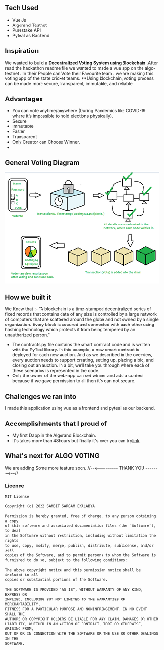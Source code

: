 ## Tech Used
* Vue Js
* Algorand Testnet
* Purestake API
* Pyteal as Backend

## Inspiration
We wanted to build a **Decentralized Voting System using Blockchain** .After read the hackathon readme file we wanted to made a vue app on the algo-testnet . In their People can Vote their Favourite team . we are making this voting app of the state cricket teams.
 **Using blockchain, voting process can be made more secure, transparent, immutable, and reliable

## Advantages
* You can vote anytime/anywhere (During Pandemics like COVID-19 where it’s impossible to hold elections physically).
* Secure
* Immutable
* Faster
* Transparent
* Only Creator can Choose Winner.
* 
## General Voting Diagram
![voting-diagram](https://github.com/SAMBITSARGAM/algorand-voting/blob/main/2020-04-22-21.png)
## How we built it
We Know that :-
"A blockchain is a time-stamped decentralized series of fixed records that contains data of any size is controlled by a large network of computers that are scattered around the globe and not owned by a single organization. Every block is secured and connected with each other using hashing technology which protects it from being tempered by an unauthorized person."
* The contracts.py file contains the smart contract code and is written with the PyTeal library. In this example, a new smart contract is deployed for each new auction. And as we described in the overview, every auction needs to support creating, setting up, placing a bid, and closing out an auction. In a bit, we’ll take you through where each of these scenarios is represented in the code.
* Only the owner of the web-app can set winner and add a contest because if we gave permission to all then it's can not secure.

## Challenges we ran into
I made this application using vue as a frontend and pyteal as our backend.

## Accomplishments that I proud of
* My first Dapp in the Algorand Blockchain.
* It's takes more than 48hours but finally it's over you can try[link](https://algorand-voting.vercel.app/)

## What's next for ALGO VOTING
We are adding Some more feature soon.
//--<--------- THANK YOU -------->--//

### Licence 
```
MIT License

Copyright (c) 2022 SAMBIT SARGAM EKALABYA

Permission is hereby granted, free of charge, to any person obtaining a copy
of this software and associated documentation files (the "Software"), to deal
in the Software without restriction, including without limitation the rights
to use, copy, modify, merge, publish, distribute, sublicense, and/or sell
copies of the Software, and to permit persons to whom the Software is
furnished to do so, subject to the following conditions:

The above copyright notice and this permission notice shall be included in all
copies or substantial portions of the Software.

THE SOFTWARE IS PROVIDED "AS IS", WITHOUT WARRANTY OF ANY KIND, EXPRESS OR
IMPLIED, INCLUDING BUT NOT LIMITED TO THE WARRANTIES OF MERCHANTABILITY,
FITNESS FOR A PARTICULAR PURPOSE AND NONINFRINGEMENT. IN NO EVENT SHALL THE
AUTHORS OR COPYRIGHT HOLDERS BE LIABLE FOR ANY CLAIM, DAMAGES OR OTHER
LIABILITY, WHETHER IN AN ACTION OF CONTRACT, TORT OR OTHERWISE, ARISING FROM,
OUT OF OR IN CONNECTION WITH THE SOFTWARE OR THE USE OR OTHER DEALINGS IN THE
SOFTWARE.
```
